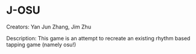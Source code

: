 # J-OSU
Creators: Yan Jun Zhang, Jim Zhu

Description: This game is an attempt to recreate an existing rhythm based tapping game (namely osu!)
